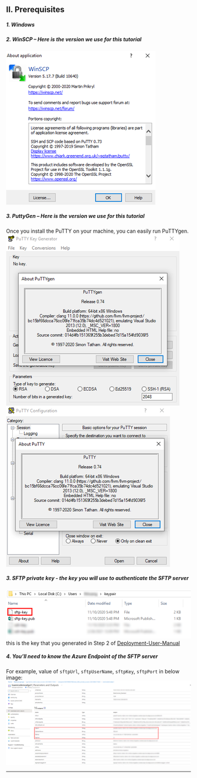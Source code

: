 ## II. Prerequisites

##### 1. Windows

##### 2. WinSCP – Here is the version we use for this tutorial

![winscp_desktop_version](imgs/winscp_desktop_version.png "")

##### 3. PuttyGen – Here is the version we use for this tutorial

Once you install the PuTTY on your machine, you can easily run PuTTYgen.   
![puttygen_desktop_version](imgs/puttygen_desktop_version.png "")  
![putty_desktop_version](imgs/putty_desktop_version.png "")  

##### 3. SFTP private key - the key you will use to authenticate the SFTP server

![sftp_pk_prepair](imgs/sftp_pk_prepair.png "")  
this is the key that you generated in Step 2 of [Deployment-User-Manual]  

##### 4. You’ll need to know the Azure Endpoint of the SFTP server

For example, value of `sftpUrl`, `sftpUserName`, `sftpKey`, `sftpPort` in below image:  
![sftp_endpoint_info](imgs/sftp_endpoint_info.png "")

---

[Deployment-User-Manual]: https://loamics.github.io/docs/user_manual/ii_pages.html